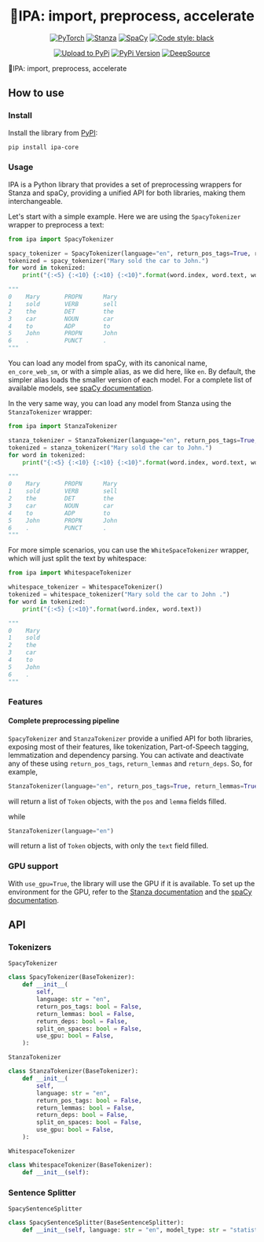 <div align="center">

# 🍺IPA: import, preprocess, accelerate

[//]: # ([![Open in Visual Studio Code]&#40;https://open.vscode.dev/badges/open-in-vscode.svg&#41;]&#40;https://github.dev/Riccorl/ipa&#41;)
[![PyTorch](https://img.shields.io/badge/PyTorch-orange?logo=pytorch)](https://pytorch.org/)
[![Stanza](https://img.shields.io/badge/1.4-Stanza-5f0a09?logo=stanza)](https://stanfordnlp.github.io/stanza/)
[![SpaCy](https://img.shields.io/badge/3.4.3-SpaCy-1a6f93?logo=spacy)](https://spacy.io/)
[![Code style: black](https://img.shields.io/badge/code%20style-black-000000)](https://github.com/psf/black)

[![Upload to PyPi](https://github.com/Riccorl/ipa/actions/workflows/python-publish-pypi.yml/badge.svg)](https://github.com/Riccorl/ipa/actions/workflows/python-publish-pypi.yml)
[![PyPi Version](https://img.shields.io/github/v/release/Riccorl/ipa)](https://github.com/Riccorl/ipa/releases)
[![DeepSource](https://deepsource.io/gh/Riccorl/ipa.svg/?label=active+issues&token=QC6Jty-YdgXjKh9mKZyeqa4I)](https://deepsource.io/gh/Riccorl/ipa/?ref=repository-badge)

</div>

🍺IPA: import, preprocess, accelerate

## How to use

### Install

Install the library from [PyPI](https://pypi.org/project/ipa-core):

```bash
pip install ipa-core
```

### Usage

IPA is a Python library that provides a set of preprocessing wrappers for Stanza and
spaCy, providing a unified API for both libraries, making them interchangeable.

Let's start with a simple example. Here we are using the `SpacyTokenizer` wrapper to preprocess a text: 

```python
from ipa import SpacyTokenizer

spacy_tokenizer = SpacyTokenizer(language="en", return_pos_tags=True, return_lemmas=True)
tokenized = spacy_tokenizer("Mary sold the car to John.")
for word in tokenized:
    print("{:<5} {:<10} {:<10} {:<10}".format(word.index, word.text, word.pos, word.lemma))

"""
0    Mary       PROPN      Mary
1    sold       VERB       sell
2    the        DET        the
3    car        NOUN       car
4    to         ADP        to
5    John       PROPN      John
6    .          PUNCT      .
"""
```

You can load any model from spaCy, with its canonical name, `en_core_web_sm`, or with a simple alias, as 
we did here, like `en`. By default, the simpler alias loads the smaller version of each model. For a complete 
list of available models, see [spaCy documentation](https://spacy.io/usage/models).

In the very same way, you can load any model from Stanza using the `StanzaTokenizer` wrapper:

```python
from ipa import StanzaTokenizer

stanza_tokenizer = StanzaTokenizer(language="en", return_pos_tags=True, return_lemmas=True)
tokenized = stanza_tokenizer("Mary sold the car to John.")
for word in tokenized:
    print("{:<5} {:<10} {:<10} {:<10}".format(word.index, word.text, word.pos, word.lemma))

"""
0    Mary       PROPN      Mary
1    sold       VERB       sell
2    the        DET        the
3    car        NOUN       car
4    to         ADP        to
5    John       PROPN      John
6    .          PUNCT      .
"""
```

For more simple scenarios, you can use the `WhiteSpaceTokenizer` wrapper, which will just split the text 
by whitespace:

```python
from ipa import WhitespaceTokenizer

whitespace_tokenizer = WhitespaceTokenizer()
tokenized = whitespace_tokenizer("Mary sold the car to John .")
for word in tokenized:
    print("{:<5} {:<10}".format(word.index, word.text))

"""
0    Mary
1    sold
2    the
3    car
4    to
5    John
6    .
"""
```

### Features

#### Complete preprocessing pipeline

`SpacyTokenizer` and `StanzaTokenizer` provide a unified API for both libraries, exposing most of their
features, like tokenization, Part-of-Speech tagging, lemmatization and dependency parsing. You can activate 
and deactivate any of these using `return_pos_tags`, `return_lemmas` and `return_deps`. So, for example,

```python
StanzaTokenizer(language="en", return_pos_tags=True, return_lemmas=True)
```

will return a list of `Token` objects, with the `pos` and `lemma` fields filled.

while

```python
StanzaTokenizer(language="en")
```

will return a list of `Token` objects, with only the `text` field filled.

### GPU support

With `use_gpu=True`, the library will use the GPU if it is available. To set up the environment for the GPU, 
refer to the [Stanza documentation](https://stanfordnlp.github.io/stanza/) and the 
[spaCy documentation](https://spacy.io/usage/gpu).

## API

### Tokenizers

`SpacyTokenizer`

```python
class SpacyTokenizer(BaseTokenizer):
    def __init__(
        self,
        language: str = "en",
        return_pos_tags: bool = False,
        return_lemmas: bool = False,
        return_deps: bool = False,
        split_on_spaces: bool = False,
        use_gpu: bool = False,
    ):
```

`StanzaTokenizer`

```python
class StanzaTokenizer(BaseTokenizer):
    def __init__(
        self,
        language: str = "en",
        return_pos_tags: bool = False,
        return_lemmas: bool = False,
        return_deps: bool = False,
        split_on_spaces: bool = False,
        use_gpu: bool = False,
    ):
```

`WhitespaceTokenizer`

```python
class WhitespaceTokenizer(BaseTokenizer):
    def __init__(self):
```

### Sentence Splitter

`SpacySentenceSplitter`

```python
class SpacySentenceSplitter(BaseSentenceSplitter):
    def __init__(self, language: str = "en", model_type: str = "statistical"):
```